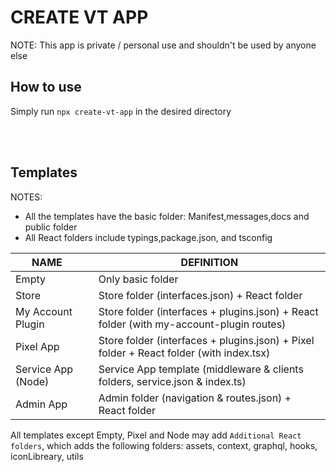 # CREATE VT APP

NOTE: This app is private / personal use and shouldn't be used by anyone else

## How to use

Simply run `npx create-vt-app` in the desired directory

<br/>
<br/>

## Templates


NOTES:
-  All the templates have the basic folder: Manifest,messages,docs and public folder
- All React folders include typings,package.json, and tsconfig


|        NAME        	|   	|                                        DEFINITION                                        	|
|---------------------|-----|----------------------------------------------------------------------------------------	|
| Empty              	|   	|                                     Only basic folder                                    	|
| Store              	|   	| Store folder (interfaces.json) + React folder                                            	|
| My Account Plugin  	|   	| Store folder (interfaces + plugins.json) +  React folder (with my-account-plugin routes) 	|
| Pixel App          	|   	| Store folder (interfaces + plugins.json) + Pixel folder + React folder (with index.tsx)  	|
| Service App (Node) 	|   	| Service App template (middleware & clients folders, service.json & index.ts)             	|
| Admin App          	|   	| Admin folder (navigation & routes.json) + React folder                                   	|

 All templates except Empty, Pixel and Node may add `Additional React folders`, which adds the following folders: assets, context, graphql, hooks, iconLibreary, utils